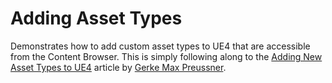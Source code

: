 # Adding Asset Types
Demonstrates how to add custom asset types to UE4 that are accessible from the Content
Browser. This is simply following along to the
[Adding New Asset Types to UE4](https://gmpreussner.com/reference/adding-new-asset-types-to-ue4)
article by [Gerke Max Preussner](https://gmpreussner.com/).
